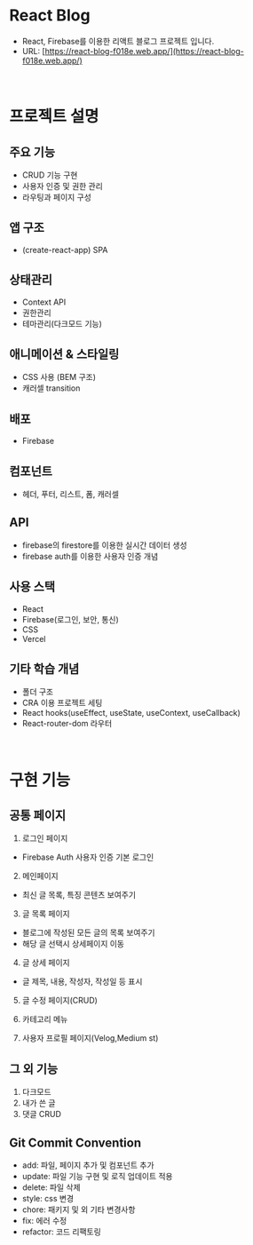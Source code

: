 # React Blog

- React, Firebase를 이용한 리액트 블로그 프로젝트 입니다.
- URL: [https://react-blog-f018e.web.app/](https://react-blog-f018e.web.app/)

<br />

# 프로젝트 설명

## 주요 기능

- CRUD 기능 구현
- 사용자 인증 및 권한 관리
- 라우팅과 페이지 구성

## 앱 구조

- (create-react-app) SPA

## 상태관리

- Context API
- 권한관리
- 테마관리(다크모드 기능)

## 애니메이션 & 스타일링

- CSS 사용 (BEM 구조)
- 캐러셀 transition

## 배포

- Firebase

## 컴포넌트

- 헤더, 푸터, 리스트, 폼, 캐러셀

## API

- firebase의 firestore를 이용한 실시간 데이터 생성
- firebase auth를 이용한 사용자 인증 개념

## 사용 스택

- React
- Firebase(로그인, 보안, 통신)
- CSS
- Vercel

## 기타 학습 개념

- 폴더 구조
- CRA 이용 프로젝트 세팅
- React hooks(useEffect, useState, useContext, useCallback)
- React-router-dom 라우터

<br />

# 구현 기능

## 공통 페이지

1.  로그인 페이지

- Firebase Auth 사용자 인증 기본 로그인

2. 메인페이지

- 최신 글 목록, 특징 콘텐츠 보여주기

3. 글 목록 페이지

- 블로그에 작성된 모든 글의 목록 보여주기
- 해당 글 선택시 상세페이지 이동

4. 글 상세 페이지

- 글 제목, 내용, 작성자, 작성일 등 표시

5. 글 수정 페이지(CRUD)

6. 카테고리 메뉴

7. 사용자 프로필 페이지(Velog,Medium st)

## 그 외 기능

1. 다크모드
2. 내가 쓴 글
3. 댓글 CRUD

## Git Commit Convention

- add: 파일, 페이지 추가 및 컴포넌트 추가
- update: 파일 기능 구현 및 로직 업데이트 적용
- delete: 파일 삭제
- style: css 변경
- chore: 패키지 및 외 기타 변경사항
- fix: 에러 수정
- refactor: 코드 리팩토링
